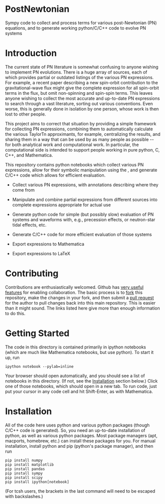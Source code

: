 PostNewtonian
=============

Sympy code to collect and process terms for various post-Newtonian
(PN) equations, and to generate working python/C/C++ code to evolve PN
systems

Introduction
============

The current state of PN literature is somewhat confusing to anyone
wishing to implement PN evolutions.  There is a huge array of sources,
each of which provides partial or outdated listings of the various PN
expressions.  For example, a recent paper describing a new spin-orbit
contribution to the gravitational-wave flux might give the complete
expression for all spin-orbit terms in the flux, but omit non-spinning
and spin-spin terms.  This leaves anyone wishing to collect the most
accurate and up-to-date PN expressions to search through a vast
literature, sorting out various conventions.  Even worse, this is
generally done in isolation by one person, whose work is then lost to
other people.

This project aims to correct that situation by providing a simple
framework for collecting PN expressions, combining them to
automatically calculate the various TaylorTn approximants, for
example, centralizing the results, and sharing them in a way that can
be used by as many people as possible -- for both analytical work and
computational work.  In particular, the computational side is intended
to support people working in pure python, C, C++, and Mathematica.

This repository contains python notebooks which collect various PN
expressions, allow for their symbolic manipulation using the , and
generate C/C++ code which allows for efficient evaluation.

- Collect various PN expressions, with annotations describing where
  they come from

- Manipulate and combine partial expressions from different sources
  into complete expressions appropriate for actual use

- Generate python code for simple (but possibly slow) evaluation of PN
  systems and waveforms with, e.g., precession effects, or
  neutron-star tidal effects, etc.

- Generate C/C++ code for more efficient evaluation of those systems

- Export expressions to Mathematica

- Export expressions to LaTeX


Contributing
============

Contributions are enthusiastically welcomed.  Github has [very useful
features](https://help.github.com/articles/be-social) for enabling
collaboration.  The basic process is to
[fork](https://help.github.com/articles/fork-a-repo) this repository,
make the changes in your fork, and then submit a [pull
request](https://help.github.com/articles/using-pull-requests) for the
author to pull changes back into this main repository.  This is easier
than it might sound.  The links listed here give more than enough
information to do this.


Getting Started
===============

The code in this directory is contained primarily in ipython notebooks
(which are much like Mathematica notebooks, but use python).  To start
it up, run

    ipython notebook --pylab=inline

Your browser should open automatically, and you should see a list of
notebooks in this directory.  (If not, see the
[Installation](#Installation) section below.)  Click one of those
notebooks, which should open in a new tab.  To run code, just put your
cursor in any code cell and hit Shift-Enter, as with Mathematica.


Installation
============

All of the code here uses python and various python packages (though
C/C++ code is generated).  So, you need an up-to-date installation of
python, as well as various python packages.  Most package managers
(apt, macports, homebrew, etc.) can install these packages for you.
For manual installation, install python and pip (python's package
manager), and then run

```Shell
pip install numpy
pip install matplotlib
pip install pandas
pip install sympy
pip install scipy
pip install ipython[notebook]
```

(For tcsh users, the brackets in the last command will need to be
escaped with backslashes.)


